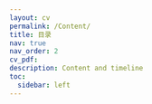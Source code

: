 ```yaml
---
layout: cv
permalink: /Content/
title: 目录
nav: true
nav_order: 2
cv_pdf:
description: Content and timeline
toc:
  sidebar: left
---
```


